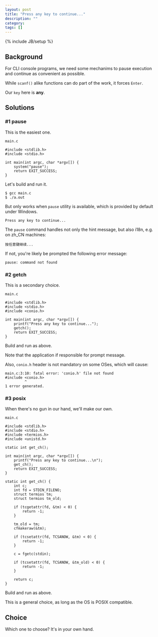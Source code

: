 ```yaml
---
layout: post
title: "Press any key to continue..."
description: ""
category: 
tags: []
---
```

{% include JB/setup %}

## Background

For CLI console programs, we need some mechanims to pause execution and continue as convenient as possible.

While `scanf()` alike functions can do part of the work, it forces `Enter`.

Our `key` here is **any**.

## Solutions

### #1 pause

This is the easiest one.

`main.c`

	#include <stdlib.h>
	#include <stdio.h>

	int main(int argc, char *argv[]) {
		system("pause");
		return EXIT_SUCCESS;
	}

Let's build and run it.

	$ gcc main.c
	$ ./a.out

But only works when `pause` utility is available, which is provided by default under Windows.

	Press any key to continue...

The `pause` command handles not only the hint message, but also i18n, e.g. on zh_CN machines:

	按任意键继续...

If not, you're likely be prompted the following error message:

	pause: command not found

### #2 getch

This is a secondary choice.

`main.c`

	#include <stdlib.h>
	#include <stdio.h>
	#include <conio.h>

	int main(int argc, char *argv[]) {
		printf("Press any key to continue...");
		getch();
		return EXIT_SUCCESS;
	}

Build and run as above.

Note that the application if responsible for prompt message.

Also, `conio.h` header is not mandatory on some OSes, which will cause:

	main.c:3:10: fatal error: 'conio.h' file not found
	#include <conio.h>
	         ^
	1 error generated.

### #3 posix

When there's no gun in our hand, we'll make our own.

`main.c`

	#include <stdlib.h>
	#include <stdio.h>
	#include <termios.h>
	#include <unistd.h>

	static int get_ch();

	int main(int argc, char *argv[]) {
		printf("Press any key to continue...\n");
		get_ch();
		return EXIT_SUCCESS;
	}

	static int get_ch() {
		int c;
		int fd = STDIN_FILENO;
		struct termios tm;
		struct termios tm_old;

		if (tcgetattr(fd, &tm) < 0) {
			return -1;
		}

		tm_old = tm;
		cfmakeraw(&tm);

		if (tcsetattr(fd, TCSANOW, &tm) < 0) {
			return -1;
		}

		c = fgetc(stdin);

		if (tcsetattr(fd, TCSANOW, &tm_old) < 0) {
			return -1;
		}

		return c;
	}

Build and run as above.

This is a general choice, as long as the OS is POSIX compatible.

## Choice

Which one to choose? It's in your own hand.
